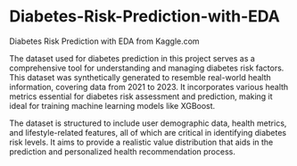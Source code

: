 # Diabetes-Risk-Prediction-with-EDA
Diabetes Risk Prediction with EDA from Kaggle.com

The dataset used for diabetes prediction in this project serves as a comprehensive tool for understanding and managing diabetes risk factors. This dataset was synthetically generated to resemble real-world health information, covering data from 2021 to 2023. It incorporates various health metrics essential for diabetes risk assessment and prediction, making it ideal for training machine learning models like XGBoost.

The dataset is structured to include user demographic data, health metrics, and lifestyle-related features, all of which are critical in identifying diabetes risk levels. It aims to provide a realistic value distribution that aids in the prediction and personalized health recommendation process.
